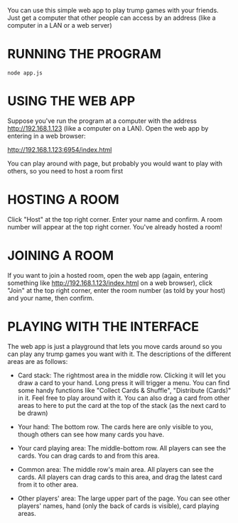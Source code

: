 You can use this simple web app to play trump games with your friends. Just get a computer that other people can access by an address (like a computer in a LAN or a web server)


RUNNING THE PROGRAM
===================

`node app.js`


USING THE WEB APP
=================

Suppose you've run the program at a computer with the address http://192.168.1.123 (like a computer on a LAN). Open the web app by entering in a web browser:

http://192.168.1.123:6954/index.html

You can play around with page, but probably you would want to play with others, so you need to host a room first


HOSTING A ROOM
==============

Click "Host" at the top right corner. Enter your name and confirm. A room number will appear at the top right corner. You've already hosted a room!


JOINING A ROOM
==============

If you want to join a hosted room, open the web app (again, entering something like http://192.168.1.123/index.html on a web browser), click "Join" at the top right corner, enter the room number (as told by your host) and your name, then confirm.


PLAYING WITH THE INTERFACE
==========================

The web app is just a playground that lets you move cards around so you can play any trump games you want with it. The descriptions of the different areas are as follows:


- Card stack: The rightmost area in the middle row. Clicking it will let you draw a card to your hand. Long press it will trigger a menu. You can find some handy functions like "Collect Cards & Shuffle", "Distribute (Cards)" in it. Feel free to play around with it. You can also drag a card from other areas to here to put the card at the top of the stack (as the next card to be drawn)

- Your hand: The bottom row. The cards here are only visible to you, though others can see how many cards you have.

- Your card playing area: The middle-bottom row. All players can see the cards. You can drag cards to and from this area.

- Common area: The middle row's main area. All players can see the cards. All players can drag cards to this area, and drag the latest card from it to other area.

- Other players' area: The large upper part of the page. You can see other players' names, hand (only the back of cards is visible), card playing areas.